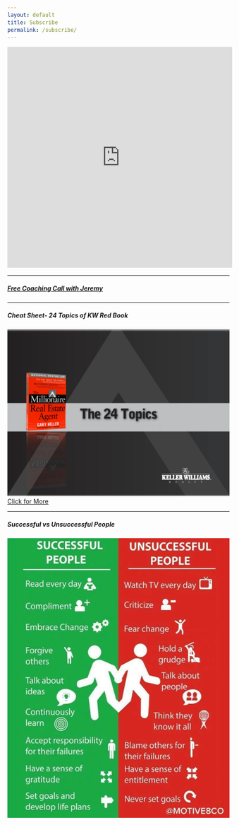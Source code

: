 ```yaml
---
layout: default
title: Subscribe
permalink: /subscribe/
---
```

<iframe src="https://signup.e2ma.net/signup/1891659/1893187/" width="510" height="500" frameborder="0"></iframe>

<hr>

<h5 class="center"><a href="/" target="_blank">Free Coaching Call with Jeremy</a></h5>

<hr>


<h5 class="center">Cheat Sheet- 24 Topics of KW Red Book</h5>
<a href="/img/24topics.pdf" target="_blank"><img src="/img/24topics.jpg" class="post-image"></a>
<a href="/img/24topics.pdf" target="_blank">Click for More</a>

<hr>

<h5 class="center">Successful vs Unsuccessful People</h5>
<img src="/img/success.jpg" class="three-quarter-image">

